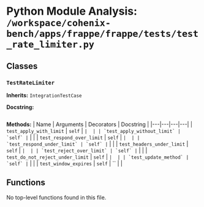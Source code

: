 # Python Module Analysis: `/workspace/cohenix-bench/apps/frappe/frappe/tests/test_rate_limiter.py`

## Classes

### `TestRateLimiter`
**Inherits:** `IntegrationTestCase`


**Docstring:**
```

```

**Methods:**
| Name | Arguments | Decorators | Docstring |
|---|---|---|---|
| `test_apply_with_limit` | `self` | `` |  |
| `test_apply_without_limit` | `self` | `` |  |
| `test_respond_over_limit` | `self` | `` |  |
| `test_respond_under_limit` | `self` | `` |  |
| `test_headers_under_limit` | `self` | `` |  |
| `test_reject_over_limit` | `self` | `` |  |
| `test_do_not_reject_under_limit` | `self` | `` |  |
| `test_update_method` | `self` | `` |  |
| `test_window_expires` | `self` | `` |  |





## Functions

No top-level functions found in this file.

